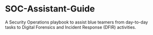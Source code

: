 # SOC-Assistant-Guide
A Security Operations playbook to assist blue teamers from day-to-day tasks to Digital Forensics and Incident Response (DFIR) activities.
